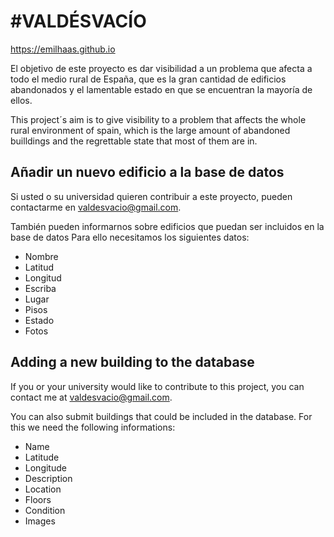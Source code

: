 # #VALDÉSVACÍO

https://emilhaas.github.io


El objetivo de este proyecto es dar visibilidad a un problema que afecta a todo el medio rural de España, que es la gran cantidad de edificios abandonados y el lamentable estado en que se encuentran la mayoría de ellos.

This project´s aim is to give visibility to a problem that affects the whole rural environment of spain, which is the large amount of abandoned builldings and the regrettable state that most of them are in.


## Añadir un nuevo edificio a la base de datos


Si usted o su universidad quieren contribuir a este proyecto, pueden contactarme en <a href="mailto:valdesvacio@gmail.com?subject=Nueva%20ruina">valdesvacio@gmail.com</a>.

También pueden informarnos sobre edificios que puedan ser incluidos en la base de datos Para ello necesitamos los siguientes datos:

 <ul>
   <li>Nombre</li>
<li>Latitud</li>
<li>Longitud</li>
<li>Escriba</li>
<li>Lugar</li>
<li>Pisos</li>
<li>Estado</li>
<li>Fotos</li>
            </ul>
            
            
## Adding a new building to the database


If you or your university would like to contribute to this project, you can contact me at <a href="mailto:valdesvacio@gmail.com?subject=Nueva%20ruina">valdesvacio@gmail.com</a>.

You can also submit buildings that could be included in the database. For this we need the following informations:

-  Name
- Latitude
- Longitude
- Description
- Location
- Floors
- Condition
- Images
